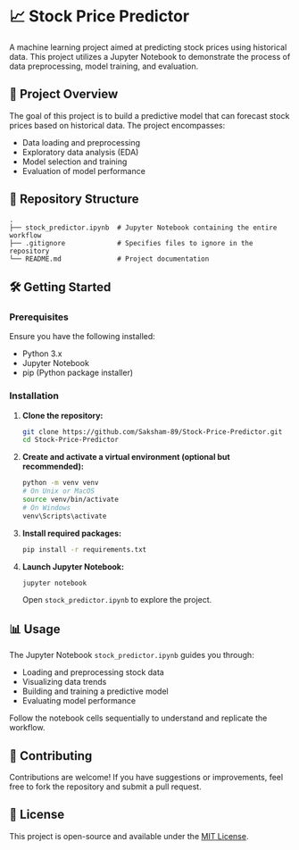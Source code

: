# 📈 Stock Price Predictor

A machine learning project aimed at predicting stock prices using historical data. This project utilizes a Jupyter Notebook to demonstrate the process of data preprocessing, model training, and evaluation.

## 🧠 Project Overview

The goal of this project is to build a predictive model that can forecast stock prices based on historical data. The project encompasses:

- Data loading and preprocessing
- Exploratory data analysis (EDA)
- Model selection and training
- Evaluation of model performance

## 📁 Repository Structure

```
.
├── stock_predictor.ipynb  # Jupyter Notebook containing the entire workflow
├── .gitignore             # Specifies files to ignore in the repository
└── README.md              # Project documentation
```

## 🛠️ Getting Started

### Prerequisites

Ensure you have the following installed:

- Python 3.x
- Jupyter Notebook
- pip (Python package installer)

### Installation

1. **Clone the repository:**

   ```bash
   git clone https://github.com/Saksham-89/Stock-Price-Predictor.git
   cd Stock-Price-Predictor
   ```

2. **Create and activate a virtual environment (optional but recommended):**

   ```bash
   python -m venv venv
   # On Unix or MacOS
   source venv/bin/activate
   # On Windows
   venv\Scripts\activate
   ```

3. **Install required packages:**

   ```bash
   pip install -r requirements.txt
   ```


4. **Launch Jupyter Notebook:**

   ```bash
   jupyter notebook
   ```

   Open `stock_predictor.ipynb` to explore the project.

## 📊 Usage

The Jupyter Notebook `stock_predictor.ipynb` guides you through:

- Loading and preprocessing stock data
- Visualizing data trends
- Building and training a predictive model
- Evaluating model performance

Follow the notebook cells sequentially to understand and replicate the workflow.

## 🤝 Contributing

Contributions are welcome! If you have suggestions or improvements, feel free to fork the repository and submit a pull request.

## 📄 License

This project is open-source and available under the [MIT License](LICENSE).

